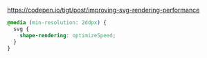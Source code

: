 https://codepen.io/tigt/post/improving-svg-rendering-performance

```css
@media (min-resolution: 2ddpx) {
  svg {
    shape-rendering: optimizeSpeed;
  }
}
```